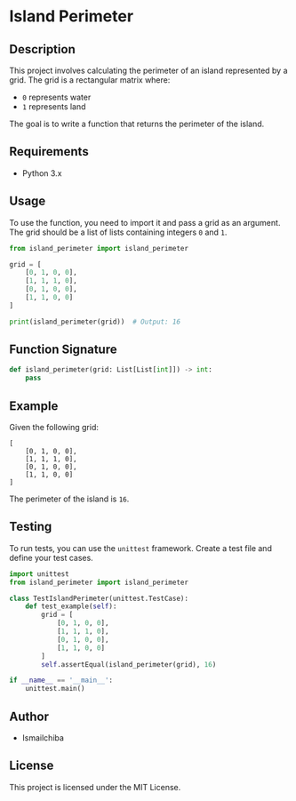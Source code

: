 # Island Perimeter

## Description
This project involves calculating the perimeter of an island represented by a grid. The grid is a rectangular matrix where:
- `0` represents water
- `1` represents land

The goal is to write a function that returns the perimeter of the island.

## Requirements
- Python 3.x

## Usage
To use the function, you need to import it and pass a grid as an argument. The grid should be a list of lists containing integers `0` and `1`.

```python
from island_perimeter import island_perimeter

grid = [
    [0, 1, 0, 0],
    [1, 1, 1, 0],
    [0, 1, 0, 0],
    [1, 1, 0, 0]
]

print(island_perimeter(grid))  # Output: 16
```

## Function Signature
```python
def island_perimeter(grid: List[List[int]]) -> int:
    pass
```

## Example
Given the following grid:
```
[
    [0, 1, 0, 0],
    [1, 1, 1, 0],
    [0, 1, 0, 0],
    [1, 1, 0, 0]
]
```
The perimeter of the island is `16`.

## Testing
To run tests, you can use the `unittest` framework. Create a test file and define your test cases.

```python
import unittest
from island_perimeter import island_perimeter

class TestIslandPerimeter(unittest.TestCase):
    def test_example(self):
        grid = [
            [0, 1, 0, 0],
            [1, 1, 1, 0],
            [0, 1, 0, 0],
            [1, 1, 0, 0]
        ]
        self.assertEqual(island_perimeter(grid), 16)

if __name__ == '__main__':
    unittest.main()
```

## Author
- Ismailchiba

## License
This project is licensed under the MIT License.